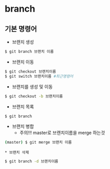 # branch

## 기본 명령어

* 브랜치 생성

``` bash
$ git branch 브랜치 이름
```

* 브랜치 이동

```bash
$ git checkout 브랜치이름
$ git switch 브랜치이름 #최근명령어

```

* 브랜치를 생성 및 이동

```bash
$ git checkout -b 브랜치이름
```

* 브랜치 목록

```bash
$ git branch
```

* 브랜치 병합
  * 주의!!! master로 브랜치이름을 merge 하는것

``` bash
(master) $ git merge 브랜치 이름
```

	* 브랜치 삭제

```bash
$ git branch -d 브랜치이름
```

